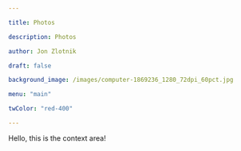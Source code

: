 ```yaml
---

title: Photos

description: Photos

author: Jon Zlotnik

draft: false

background_image: /images/computer-1869236_1280_72dpi_60pct.jpg

menu: "main"

twColor: "red-400"

---
```


Hello, this is the context area!
